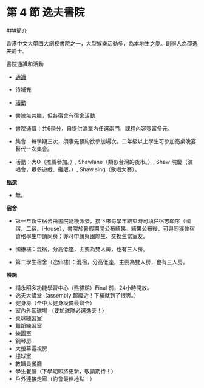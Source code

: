 # 第 4 節 逸夫書院

###簡介

香港中文大學四大創校書院之一，大型娛樂活動多，為本地生之愛。創辦人為邵逸夫爵士。

書院通識和活動

*   <u>通識</u>

*   待補充

*   <u>活動</u>

*   書院無共膳，但各宿舍有宿舍活動

*   書院通識：共6學分，自提供清單內任選兩門，課程內容豐富多元。
*   集會：每學期三次，須事先預約欲參加場次。二年級以上學生可參加高桌晚宴替代一次集會。
*   活動：大O（推薦參加。）, Shawlane（類似台灣的夜市。）, Shaw 院慶（演唱會，眾多遊戲、攤販。）, Shaw sing（歌唱大賽）。

**甄選**

*   無。

**宿舍**

*   第一年新生宿舍由書院隨機派發，接下來每學年結束時可填住宿志願序（國宿、二宿、iHouse），書院於暑假期間公布結果。結果公布後，可與同獲住宿資格學生申請同房；亦可申請與國際生、交換生當室友。

*   國楙樓：混宿，分高低座，主要為雙人房，也有三人房。
*   第二學生宿舍（逸仙樓）：混宿，分高低座，主要為雙人房，也有三人房。

**設施**

*   禢永明多功能學習中心（熊貓館）Final 前，24小時開放。
*   逸夫大講堂（assembly 超級近！下樓就到了很爽。）
*   健身房（全中大健身設備最齊全）
*   室內外籃球場 （要加球隊必選逸夫！）
*   桌球練習室
*   舞蹈練習室
*   練團室
*   鋼琴房
*   大螢幕電視房
*   撞球室
*   教職員餐廳
*   學生餐廳（下學期即將更新，敬請期待！）
*   戶外連接走廊（約會最佳地點！）